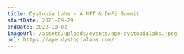 ```yaml
---
title: Dystopia Labs - A NFT & DeFi Summit
startDate: 2021-09-29
endDate: 2022-10-02
imageUrl: /assets/uploads/events/ape-dystopialabs.jpeg
url: https://ape.dystopialabs.com/
---
```

